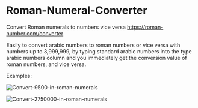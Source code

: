 # Roman-Numeral-Converter
Convert Roman numerals to numbers vice versa https://roman-number.com/converter


Easily to convert arabic numbers to roman numbers or vice versa with numbers up to 3,999,999, by typing standard arabic numbers into the type arabic numbers column and you immediately get the conversion value of roman numbers, and vice versa.

Examples:

![Convert-9500-in-roman-numerals](https://github.com/Bangreynov/Roman-Numeral-Converter/assets/154453167/d9929c02-7a2b-4be1-91b0-a39cdff3a928)

![Convert-2750000-in-roman-numerals](https://github.com/Bangreynov/Roman-Numeral-Converter/assets/154453167/c5b310dc-34c2-49b8-9ef8-0b503bc5e578)
